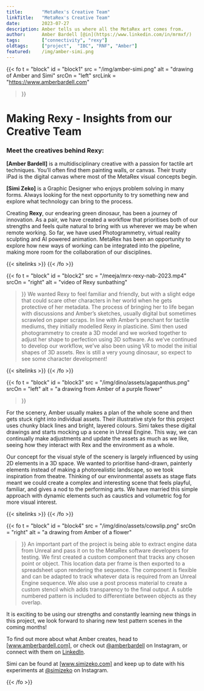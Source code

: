 ```yaml
---
title:       "MetaRex's Creative Team"
linkTitle:   "MetaRex's Creative Team"
date:        2023-07-27
description: Amber tells us where all the MetaRex art comes from.
author:      Amber Bardell [@in](https://www.linkedin.com/in/mrmxf/)
tags:        ["connectivity", "rexy"]
oldtags:     ["project",  "IBC", "RNF", "Amber"]
featured:    /img/amber-simi.png
---
```


<!-- ####################################################################### -->
{{< fo t = "block"
  id       = "block1"
  src      = "/img/amber-simi.png"
  alt      = "drawing of Amber and Simi"
  srcOn    = "left"
  srcLink  = "https://www.amberbardell.com"
>}}
<!-- markdownlint-disable MD025 -->


# Making Rexy - Insights from our Creative Team

### Meet the creatives behind Rexy:

**[Amber Bardell]** is a multidisciplinary creative with a passion for tactile
art techniques. You’ll often find them painting walls, or canvas. Their trusty
iPad is the digital canvas where most of the MetaRex visual concepts begin.

**[Simi Zeko]** is a Graphic Designer who enjoys problem solving in many forms.
Always looking for the next opportunity to try something new and explore what
technology can bring to the process.

Creating **Rexy**, our endearing green dinosaur, has been a journey of
innovation. As a pair, we have created a workflow that prioritises both of our
strengths and feels quite natural to bring with us wherever we may be when
remote working. So far, we have used Photogrammetry, virtual reality sculpting
and AI powered animation. MetaRex has been an opportunity to explore how new
ways of working can be integrated into the pipeline, making more room for the
collaboration of our disciplines.

{{< sitelinks >}}
{{< /fo >}}
<!-- ####################################################################### -->
{{< fo t = "block"
  id       = "block2"
  src      = "/meeja/mrx-rexy-nab-2023.mp4"
  srcOn    = "right"
  alt      = "video of Rexy sunbathing"
>}}
We wanted Rexy to feel familiar and friendly, but with a slight edge that
could scare other characters in her world when he gets protective of her
metadata. The process of bringing her to life began with discussions and Amber’s
sketches, usually digital but sometimes scrawled on paper scraps. In line with
Amber’s penchant for tactile mediums, they initially modelled Rexy in plasticine.
Simi then used photogrammetry to create a 3D model and we worked together to
adjust her shape to perfection using 3D software. As we’ve continued to develop
our workflow, we’ve also been using VR to model the initial shapes of 3D assets.
Rex is still a very young dinosaur, so expect to see some character development!

{{< sitelinks >}}
{{< /fo >}}
<!-- ####################################################################### -->
{{< fo t = "block"
  id       = "block3"
  src      = "/img/dino/assets/agapanthus.png"
  srcOn    = "left"
  alt      = "a drawing from Amber of a purple flower"
>}}

For the scenery, Amber usually makes a plan of the whole scene and then gets
stuck right into individual assets. Their illustrative style for this project
uses chunky black lines and bright, layered colours. Simi takes these digital
drawings and starts mocking up a scene in Unreal Engine. This way, we can
continually make adjustments and update the assets as much as we like, seeing
how they interact with Rex and the environment as a whole.

Our concept for the visual style of the scenery is largely influenced by using
2D elements in a 3D space. We wanted to prioritise hand-drawn, painterly
elements instead of making a photorealistic landscape, so we took inspiration
from theatre. Thinking of our environmental assets as stage flats meant we could
create a complex and interesting scene that feels playful, familiar, and gives a
nod to the performing arts. We have married this simple approach with dynamic
elements such as caustics and volumetric fog for more visual interest.

{{< sitelinks >}}
{{< /fo >}}
<!-- ####################################################################### -->
{{< fo t = "block"
  id       = "block4"
  src      = "/img/dino/assets/cowslip.png"
  srcOn    = "right"
  alt      = "a drawing from Amber of a flower"
>}}
An important part of the project is being able to extract engine data from
Unreal and pass it on to the MetaRex software developers for testing. We first
created a custom component that tracks any chosen point or object. This location
data per frame is then exported to a spreadsheet upon rendering the sequence.
The component is flexible and can be adapted to track whatever data is required
from an Unreal Engine sequence. We also use a post process material to create a
custom stencil which adds transparency to the final output. A subtle numbered
pattern is included to differentiate between objects as they overlap.

It is exciting to be using our strengths and constantly learning new things in
this project, we look forward to sharing new test pattern scenes in the coming
months!

To find out more about what Amber creates, head to [www.amberbardell.com], or check out [@amberbardell] on <i class="instagram icon"></i>Instagram, or connect with them on [LinkedIn].

Simi can be found at [www.simizeko.com] and keep up to date with his experiments
at [@simizeko] on <i class="instagram icon"></i> Instagram.

[www.amberbardell.com]:  https://www.amberbardell.com
[@amberbardell]:         https://www.instagram.com/amberbardell/?hl=en
[www.simizeko.com]:      http://www.simizeko.com
[@simizeko]:            https://www.instagram.com/simizeko/?hl=en
[LinkedIn]:              https://uk.linkedin.com/in/amber-bardell

{{< /fo >}}
